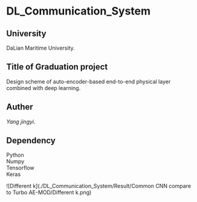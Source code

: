 # DL_Communication_System

## **University** 
DaLian Maritime University.  
## **Title of Graduation project**
Design scheme of auto-encoder-based end-to-end physical layer combined with deep learning.  
## **Auther**
*Yang jingyi*.  
## **Dependency**
Python  
Numpy  
Tensorflow  
Keras  

![Different k](./DL_Communication_System/Result/Common CNN compare to Turbo AE-MOD/Different k.png)
